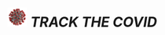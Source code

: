 <img width="40"  src="https://github.com/deepthiinduri/TRACK_THE_COVID/blob/main/Images/Coronavirus%20image.jpg">  **_TRACK THE COVID_**
======


